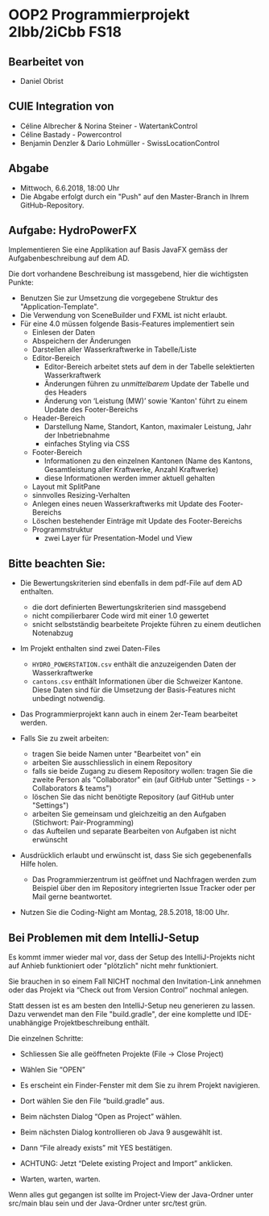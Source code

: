 # OOP2 Programmierprojekt 2Ibb/2iCbb FS18

## Bearbeitet von
 - Daniel Obrist
 
## CUIE Integration von
 - Céline Albrecher & Norina Steiner - WatertankControl
 - Céline Bastady - Powercontrol
 - Benjamin Denzler & Dario Lohmüller - SwissLocationControl

## Abgabe
- Mittwoch, 6.6.2018, 18:00 Uhr
- Die Abgabe erfolgt durch ein "Push" auf den Master-Branch in Ihrem GitHub-Repository.

## Aufgabe: HydroPowerFX

Implementieren Sie eine Applikation auf Basis JavaFX gemäss der Aufgabenbeschreibung auf dem AD. 

Die dort vorhandene Beschreibung ist massgebend, hier die wichtigsten Punkte:
 - Benutzen Sie zur Umsetzung die vorgegebene Struktur des "Application-Template".
 - Die Verwendung von SceneBuilder und FXML ist nicht erlaubt.
 - Für eine 4.0 müssen folgende Basis-Features implementiert sein
   - Einlesen der Daten
   - Abspeichern der Änderungen
   - Darstellen aller Wasserkraftwerke in Tabelle/Liste 
   - Editor-Bereich
     - Editor-Bereich arbeitet stets auf dem in der Tabelle selektierten Wasserkraftwerk
     - Änderungen führen zu *unmittelbarem* Update der Tabelle und des Headers
     - Änderung von ‘Leistung (MW)’ sowie 'Kanton' führt zu einem Update des Footer-Bereichs
   - Header-Bereich 
     - Darstellung Name, Standort, Kanton, maximaler Leistung, Jahr der Inbetriebnahme
     - einfaches Styling via CSS
   - Footer-Bereich
     - Informationen zu den einzelnen Kantonen (Name des Kantons, Gesamtleistung aller Kraftwerke, Anzahl Kraftwerke)
     - diese Informationen werden immer aktuell gehalten
   - Layout mit SplitPane
   - sinnvolles Resizing-Verhalten
   - Anlegen eines neuen Wasserkraftwerks mit Update des Footer-Bereichs
   - Löschen bestehender Einträge mit Update des Footer-Bereichs
   - Programmstruktur
     - zwei Layer für Presentation-Model und View 


## Bitte beachten Sie:
 - Die Bewertungskriterien sind ebenfalls in dem pdf-File auf dem AD enthalten.
   - die dort definierten Bewertungskriterien sind massgebend
   - nicht compilierbarer Code wird mit einer 1.0 gewertet
   - snicht selbstständig bearbeitete Projekte führen zu einem deutlichen Notenabzug
   
 - Im Projekt enthalten sind zwei Daten-Files
   - `HYDRO_POWERSTATION.csv` enthält die anzuzeigenden Daten der Wasserkraftwerke
   - `cantons.csv` enthält Informationen über die Schweizer Kantone. Diese Daten sind für die Umsetzung der Basis-Features nicht unbedingt notwendig.
 
 - Das Programmierprojekt kann auch in einem 2er-Team bearbeitet werden. 
 
 - Falls Sie zu zweit arbeiten:
   - tragen Sie beide Namen unter "Bearbeitet von" ein
   - arbeiten Sie ausschliesslich in einem Repository
   - falls sie beide Zugang zu diesem Repository wollen: tragen Sie die zweite Person als "Collaborator" ein (auf GitHub unter "Settings - > Collaborators & teams")
   - löschen Sie das nicht benötigte Repository (auf GitHub unter "Settings")
   - arbeiten Sie gemeinsam und gleichzeitig an den Aufgaben (Stichwort: Pair-Programming)
   - das Aufteilen und separate Bearbeiten von Aufgaben ist nicht erwünscht
 
 - Ausdrücklich erlaubt und erwünscht ist, dass Sie sich gegebenenfalls Hilfe holen.
   - Das Programmierzentrum ist geöffnet und Nachfragen werden zum Beispiel über den im Repository integrierten 
 Issue Tracker oder per Mail gerne beantwortet. 
 
 - Nutzen Sie die Coding-Night am Montag, 28.5.2018, 18:00 Uhr. 


## Bei Problemen mit dem IntelliJ-Setup
Es kommt immer wieder mal vor, dass der Setup des IntelliJ-Projekts nicht auf Anhieb funktioniert oder "plötzlich"
nicht mehr funktioniert.

Sie brauchen in so einem Fall NICHT nochmal den Invitation-Link annehmen oder das Projekt via “Check out from Version Control” nochmal anlegen.

Statt dessen ist es am besten den IntelliJ-Setup neu generieren zu lassen. Dazu verwendet man den File "build.gradle", der eine 
komplette und IDE-unabhängige Projektbeschreibung enthält.

Die einzelnen Schritte:

- Schliessen Sie alle geöffneten Projekte (File -> Close Project)

- Wählen Sie “OPEN” 

- Es erscheint ein Finder-Fenster mit dem Sie zu ihrem Projekt navigieren.

- Dort wählen Sie den File “build.gradle” aus.

- Beim nächsten Dialog “Open as Project” wählen.

- Beim nächsten Dialog kontrollieren ob Java 9 ausgewählt ist.

- Dann “File already exists” mit YES bestätigen.

- ACHTUNG: Jetzt “Delete existing Project and Import” anklicken.

- Warten, warten, warten.

Wenn alles gut gegangen ist sollte im Project-View der Java-Ordner unter src/main blau sein und der Java-Ordner unter src/test grün.